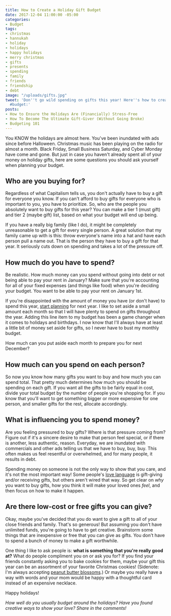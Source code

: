 ```yaml
---
title: How to Create a Holiday Gift Budget
date: 2017-12-04 11:00:00 -05:00
categories:
- Budget
tags:
- christmas
- hannukah
- holiday
- holidays
- happy holidays
- merry christmas
- gifts
- presents
- spending
- family
- friends
- friendship
- debt
image: "/uploads/gifts.jpg"
tweet: 'Don''t go wild spending on gifts this year! Here''s how to create a gift-buying
  #budget:'
posts:
- How to Ensure the Holidays Are (Financially) Stress-Free
- How To Become The Ultimate Gift-Giver (Without Going Broke)
- Budgeting 101
---
```


You KNOW the holidays are almost here. You've been inundated with ads since before Halloween. Christmas music has been playing on the radio for almost a month. Black Friday, Small Business Saturday, and Cyber Monday have come and gone. But just in case you haven't already spent all of your money on holiday gifts, here are some questions you should ask yourself when planning your budget.

## Who are you buying for?

Regardless of what Capitalism tells us, you don't actually have to buy a gift for everyone you know. If you can't afford to buy gifts for everyone who is important to you, you have to prioritize. So, who are the people you absolutely want to buy gifts for this year? You can make a tier 1 (must gift) and tier 2 (maybe gift) list, based on what your budget will end up being.

If you have a really big family (like I do), it might be completely unreasonable to get a gift for every single person. A great solution that my family came up with is this: throw everyone's name into a hat and have each person pull a name out. That is the person they have to buy a gift for that year. It seriously cuts down on spending and takes a lot of the pressure off. 

## How much do you have to spend?

Be realistic. How much money can you spend without going into debt or not being able to pay your rent in January? Make sure that you're accounting for all of your fixed expenses (and things like food) when you're deciding your budget. You want to be able to pay your rent on January 1st. 

If you're disappointed with the amount of money you have (or don't have) to spend this year, [start planning](https://www.maggiegermano.com/blog/stress-free-holidays) for next year. I like to set aside a small amount each month so that I will have plenty to spend on gifts throughout the year. Adding this line item to my budget has been a game changer when it comes to holidays and birthdays. I now know that I'll always have at least a little bit of money set aside for gifts, so I never have to bust my monthly budget. 

How much can you put aside each month to prepare you for next December?

## How much can you spend on each person?

So now you know how many gifts you want to buy and how much you can spend total. That pretty much determines how much you should be spending on each gift. If you want all the gifts to be fairly equal in cost, divide your total budget by the number of people you're shopping for. If you know that you'll want to get something bigger or more expensive for one person, and smaller gifts for the rest, allocate accordingly. 

## What is influencing you to spend money?

Are you feeling pressured to buy gifts? Where is that pressure coming from? Figure out if it's a sincere desire to make that person feel special, or if there is another, less authentic, reason. Everyday, we are inundated with commercials and other ads telling us that we have to buy, buy, buy. This often makes us feel resentful or overwhelmed, and for many people, it results in debt. 

Spending money on someone is not the only way to show that you care, and it's not the most important way! Some people's [love language](http://www.5lovelanguages.com/) is gift-giving and/or receiving gifts, but others aren't wired that way. So get clear on *why* you want to buy gifts, how you think it will make your loved ones *feel*, and then focus on how to make it happen. 

## Are there low-cost or free gifts you can give?

Okay, maybe you've decided that you do want to give a gift to all of your close friends and family. That's so generous! But assuming you don't have unlimited funds, you're going to have to get creative. Brainstorm some things that are inexpensive or free that you can give as gifts. You don't have to spend a bunch of money to make a gift worthwhile. 

One thing I like to ask people is: **what is something that you're really good at?** What do people compliment you on or ask you for? If you find your friends constantly asking you to bake cookies for them, maybe your gift this year can be an assortment of your favorite Christmas cookies! (Sidenote: I'm always accepting [peanut butter blossoms](https://www.hersheys.com/kitchens/en_us/recipes/peanut-butter-blossoms.html).) Or maybe you really have a way with words and your mom would be happy with a thoughtful card instead of an expensive necklace. 

Happy holidays!

*How well do you usually budget around the holidays? Have you found creative ways to show your love? Share in the comments!*